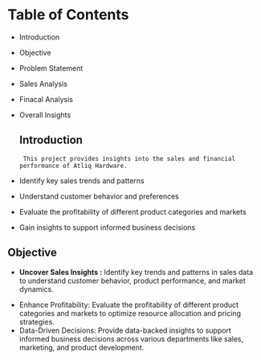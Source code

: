 # Table of Contents
* Introduction
* Objective
* Problem Statement
* Sales Analysis
* Finacal Analysis
* Overall Insights

  ## Introduction
       This project provides insights into the sales and financial performance of Atliq Hardware.

* Identify key sales trends and patterns
* Understand customer behavior and preferences
* Evaluate the profitability of different product categories and markets
* Gain insights to support informed business decisions

## Objective
- **Uncover Sales Insights :** Identify key trends and patterns in sales data to understand customer behavior, product performance, and market dynamics.
* Enhance Profitability: Evaluate the profitability of different product categories and markets to optimize resource allocation and pricing strategies.
* Data-Driven Decisions: Provide data-backed insights to support informed business decisions across various departments like sales, marketing, and product development.
